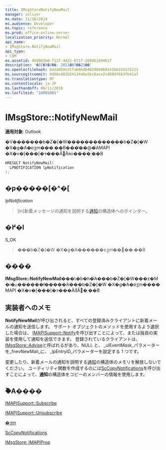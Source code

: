 ```yaml
---
title: IMsgStoreNotifyNewMail
manager: soliver
ms.date: 11/16/2014
ms.audience: Developer
ms.topic: reference
ms.prod: office-online-server
localization_priority: Normal
api_name:
- IMsgStore.NotifyNewMail
api_type:
- COM
ms.assetid: d0d003b0-f12f-4422-b71f-26886169461f
description: '�ŏI�X�V��: 2011�N7��23��'
ms.openlocfilehash: bdda950cd1fab66db46590e0b9141bb3d2a75221
ms.sourcegitcommit: 9d60cd82b5413446e5bc8ace2cd689f683fb41a7
ms.translationtype: MT
ms.contentlocale: ja-JP
ms.lasthandoff: 06/11/2018
ms.locfileid: "19801001"
---
```

# <a name="imsgstorenotifynewmail"></a>IMsgStore::NotifyNewMail

  
  
**適用対象**: Outlook 
  
�V�������b�Z�[�W�������������b�Z�[�W �X�g�A�ɒʒm���܂��B���̕��@�́AMAPI �X�v�[���[�ɂ���Ă̂݌Ăяo����܂��B
  
```cpp
HRESULT NotifyNewMail(
  LPNOTIFICATION lpNotification
);
```

## <a name="parameters"></a>�p�����[�^�[

 _lpNotification_
  
> [in]新着メッセージの通知を説明する[通知](notification.md)の構造体へのポインター。 
    
## <a name="return-value"></a>�߂�l

S_OK 
  
> ���b�Z�[�W �X�g�A������ɒʒm��󂯎��܂��B
    
## <a name="remarks"></a>����

**IMsgStore::NotifyNewMail**���\�b�h�́A���b�Z�[�W���z�M�i�ޏ������ł�����A���b�Z�[�W �X�g�A�ɒʒm���� MAPI �X�v�[���[�ɂ���ĂƌĂ΂�܂��B 
  
## <a name="notes-to-implementers"></a>実装者へのメモ

**NotifyNewMail**が呼び出されると、すべての登録済みクライアントに新着メールの通知を送信します。 サポート オブジェクトのメソッドを使用するよう選択した場合は、 [IMAPISupport::Notify](imapisupport-notify.md)を呼び出すことによって、または独自の実装を使用して通知を送信できます。 登録されているクライアントは、 [IMsgStore::Advise](imsgstore-advise.md)と呼ばれるがあり、NULL と、 _ulEventMask_パラメーターを_fnevNewMail_に、 _lpEntryID_パラメーターを設定する 1 つです。 
  
変更したり、新着メールの通知を説明する[通知](notification.md)の構造体のメモリを解放しないでください。 ユーティリティ関数を作成するのには[ScCopyNotifications](sccopynotifications.md)を呼び出すことによって、**通知**の構造体をコピーのメンバーの情報を使用します。 
  
## <a name="see-also"></a>�֘A����



[IMAPISupport::Subscribe](imapisupport-subscribe.md)
  
[IMAPISupport::Unsubscribe](imapisupport-unsubscribe.md)
  
[�ʒm](notification.md)
  
[ScCopyNotifications](sccopynotifications.md)
  
[IMsgStore: IMAPIProp](imsgstoreimapiprop.md)

